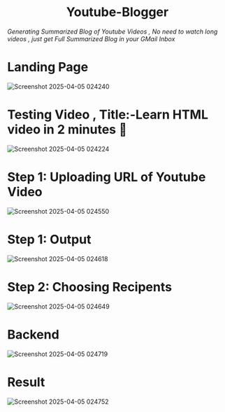 <h1 align="center">Youtube-Blogger</h1>

*Generating Summarized Blog of Youtube Videos , No need to watch long videos , just get Full Summarized Blog in your GMail Inbox*
<br>
# Landing Page
![Screenshot 2025-04-05 024240](https://github.com/user-attachments/assets/e7c8f7fa-0d19-4611-acdb-46446118e6c5)
# Testing Video , Title:-Learn HTML video in 2 minutes 🎥
![Screenshot 2025-04-05 024224](https://github.com/user-attachments/assets/6e0a3d5d-545a-49b9-9356-c96b01c916be)
# Step 1: Uploading URL of Youtube Video
![Screenshot 2025-04-05 024550](https://github.com/user-attachments/assets/6a254679-a14e-4df1-ab2d-fd45a47f3643)
# Step 1: Output
![Screenshot 2025-04-05 024618](https://github.com/user-attachments/assets/be894a2e-4123-456a-bb09-d31a131a5619)
# Step 2: Choosing Recipents
![Screenshot 2025-04-05 024649](https://github.com/user-attachments/assets/636d6e09-d733-4d1c-a10d-0a8bd7621a89)
# Backend
![Screenshot 2025-04-05 024719](https://github.com/user-attachments/assets/17790cfa-5ebe-4b9b-8b55-a4ace01f7ee6)
# Result
![Screenshot 2025-04-05 024752](https://github.com/user-attachments/assets/ac20f543-c1c4-49c3-9589-12a228bc9459)
